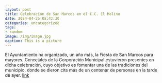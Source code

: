 ```yaml
---
layout: post
title: Celebración de San Marcos en el C.C. El Molino
date: 2024-04-25 08:43:30
categories: uncategorized
tags:
- random
image: /img/image.jpg
caption: This is a picture
---
```

El Ayuntamiento ha organizado, un año más, la Fiesta de San Marcos para mayores. Concejales de la Corporación Municipal estuvieron presentes en dicha celebración, cuyo objetivo es fomentar una de las tradiciones del municipio, donde se dieron cita más de un centenar de personas en la tarde de ayer.  [link](https://www.ayto-villacanada.es/noticias/celebracion-de-san-marcos-en-el-c-c-el-molino/)

